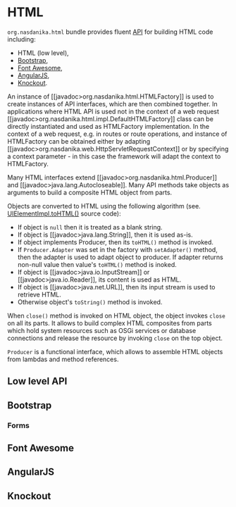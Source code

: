 # HTML
``org.nasdanika.html`` bundle provides fluent [API](http://www.nasdanika.org/server/apidocs/) for building HTML code including:

* HTML (low level), 
* [Bootstrap](http://getbootstrap.com/), 
* [Font Awesome](https://fortawesome.github.io/Font-Awesome/), 
* [AngularJS](https://angularjs.org/), 
* [Knockout](http://knockoutjs.com/index.html).

An instance of [[javadoc>org.nasdanika.html.HTMLFactory]] is used to create instances of API interfaces, which are then combined together. In applications where HTML API is used not in the context of a web request [[javadoc>org.nasdanika.html.impl.DefaultHTMLFactory]] class can be directly instantiated and used as HTMLFactory implementation. In the context of a web request, e.g. in routes or route operations, and instance of HTMLFactory can be obtained either by adapting [[javadoc>org.nasdanika.web.HttpServletRequestContext]] or by specifying a context parameter - in this case the framework will adapt the context to HTMLFactory.

Many HTML interfaces extend [[javadoc>org.nasdanika.html.Producer]] and [[javadoc>java.lang.Autocloseable]]. Many API methods take objects as arguments to build a composite HTML object from parts.

Objects are converted to HTML using the following algorithm (see. [UIElementImpl.toHTML()](http://www.nasdanika.org/server/apidocs/src-html/org/nasdanika/html/impl/UIElementImpl.html#line.866) source code):  

* If object is ``null`` then it is treated as a blank string.
* If object is [[javadoc>java.lang.String]], then it is used as-is. 
* If object implements Producer, then its ``toHTML()`` method is invoked.
* If ``Producer.Adapter`` was set in the factory with ``setAdapter()`` method, then the adapter is used to adapt object to producer. If adapter returns non-null value then value's ``toHTML()`` method is inoked.
* If object is [[javadoc>java.io.InputStream]] or [[javadoc>java.io.Reader]], its content is used as HTML.
* If object is [[javadoc>java.net.URL]], then its input stream is used to retrieve HTML.
* Otherwise object's ``toString()`` method is invoked.

When ``close()`` method is invoked on HTML object, the object invokes ``close`` on all its parts. It allows to build complex HTML composites from parts which hold system resources such as OSGi services or database connections and release the resource by invoking ``close`` on the top object.

``Producer`` is a functional interface, which allows to assemble HTML objects from lambdas and method references.

## Low level API

## Bootstrap

### Forms

## Font Awesome

## AngularJS

## Knockout
